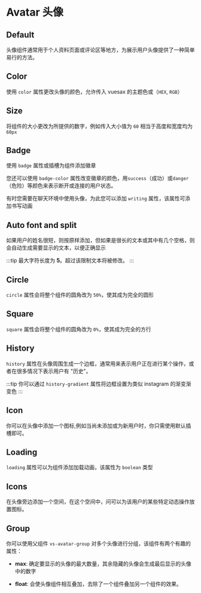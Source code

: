 # Avatar 头像

<card>

## Default

头像组件通常用于个人资料页面或评论区等地方，为展示用户头像提供了一种简单易行的方法。

</card>

<card subtitle="Color">

## Color

使用 `color` 属性更改头像的颜色，允许传入 vuesax 的主题色或（`HEX`, `RGB`）

</card>

<card subtitle="Size">

## Size

将组件的大小更改为所提供的数字，例如传入大小值为 `60` 相当于高度和宽度均为 `60px`

</card>

<card subtitle="Badge">

## Badge

使用 `badge` 属性或插槽为组件添加徽章

您还可以使用 `badge-color` 属性改变徽章的颜色，用`success`（成功）或`danger`（危险）等颜色来表示断开或连接的用户状态。

有时您需要在聊天环境中使用头像，为此您可以添加 `writing` 属性，该属性可添加书写动画

</card>

<card subtitle="AutoFontAndSplit">

## Auto font and split

如果用户的姓名很短，则按原样添加，但如果是很长的文本或其中有几个空格，则会自动生成需要显示的文本，以便正确显示

:::tip
最大字符长度为 **5**。超过该限制文本将被修改。
:::

</card>

<card subtitle="Circle">

## Circle

`circle` 属性会将整个组件的圆角改为 `50%`，使其成为完全的圆形

</card>

<card subtitle="Square">

## Square

`square` 属性会将整个组件的圆角改为 `0%`，使其成为完全的方行

</card>

<card subtitle="History">

## History <Badge/>

`history` 属性在头像周围生成一个边框，通常用来表示用户正在进行某个操作，或者在很多情况下表示用户有 "历史"。

:::tip
你可以通过 `history-gradient` 属性将边框设置为类似 instagram 的渐变渐变色
:::

</card>

<card subtitle="Icon">

## Icon

你可以在头像中添加一个图标,例如当尚未添加或为新用户时，你只需使用默认插槽即可。

</card>

<card subtitle="Loading">

## Loading

`loading` 属性可以为组件添加加载动画，该属性为 `boolean` 类型

</card>

<card subtitle="Icons">

## Icons

在头像旁边添加一个空间，在这个空间中，问可以为该用户的某些特定动态操作放置图标。

</card>

<card subtitle="Group">

## Group

你可以使用父组件 `vs-avatar-group` 对多个头像进行分组，该组件有两个有趣的属性：

- **max**: 确定要显示的头像的最大数量，其余隐藏的头像会生成最后显示的头像中的数字

- **float**: 会使头像组件相互叠加，去除了一个组件叠加另一个组件的效果。

</card>

<script setup>
import Api from "../../../../theme/global-components/template/API.tsx"
</script>

<Api/>
